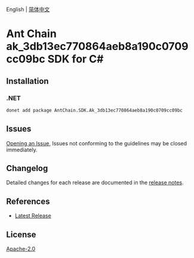 English | [简体中文](README-CN.md)

# Ant Chain ak_3db13ec770864aeb8a190c0709cc09bc SDK for C#

## Installation

### .NET

```bash
donet add package AntChain.SDK.Ak_3db13ec770864aeb8a190c0709cc09bc
```

## Issues

[Opening an Issue](https://github.com/alipay/antchain-openapi-prod-sdk/issues/new), Issues not conforming to the guidelines may be closed immediately.

## Changelog

Detailed changes for each release are documented in the [release notes](./ChangeLog.md).

## References

* [Latest Release](https://github.com/alipay/antchain-openapi-prod-sdk/)

## License

[Apache-2.0](http://www.apache.org/licenses/LICENSE-2.0)
